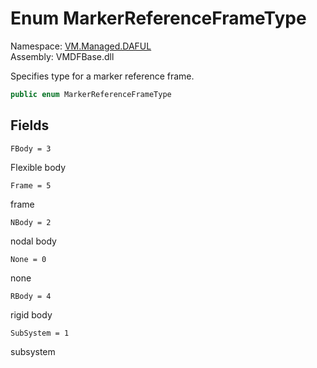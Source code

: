 # <a id="VM_Managed_DAFUL_MarkerReferenceFrameType"></a> Enum MarkerReferenceFrameType

Namespace: [VM.Managed.DAFUL](VM.Managed.DAFUL.md)  
Assembly: VMDFBase.dll  

Specifies type for a marker reference frame.

```csharp
public enum MarkerReferenceFrameType
```

## Fields

`FBody = 3` 

Flexible body



`Frame = 5` 

frame



`NBody = 2` 

nodal body



`None = 0` 

none



`RBody = 4` 

rigid body



`SubSystem = 1` 

subsystem



